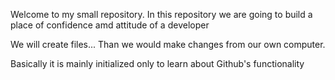 Welcome to my small repository. 
In this repository we are going to build a place of confidence amd attitude of a developer 

We will create files... 
Than we would make changes from our own computer.

Basically it is mainly initialized only to learn about Github's functionality
